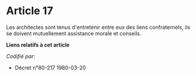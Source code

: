 # Article 17

Les architectes sont tenus d'entretenir entre eux des liens confraternels, ils se doivent mutuellement assistance morale et
conseils.

**Liens relatifs à cet article**

_Codifié par_:

  - Décret n°80-217 1980-03-20
